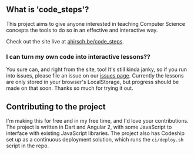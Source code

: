 ## What is 'code\_steps'?

This project aims to give anyone interested in teaching Computer Science concepts the tools to do so in an effective and interactive way.

Check out the site live at [ahirsch.be/code\_steps](https://www.ahirsch.be/code_steps/web/).

### I can turn my own code into interactive lessons??
You sure can, and right from the site, too! It's still kinda janky, so if you run into issues, please file an issue on our [issues page](https://github.com/ahirschberg/code_steps/issues). Currently the lessons are only stored in your browser's LocalStorage, but progress should be made on that soon. Thanks so much for trying it out.

## Contributing to the project
I'm making this for free and in my free time, and I'd love your contributions.  The project is written in Dart and Angular 2, with some JavaScript to interface with existing JavaScript libraries. The project also has Codeship set up as a continuous deployment solution, which runs the `ci/deploy.sh` script in the repo.
